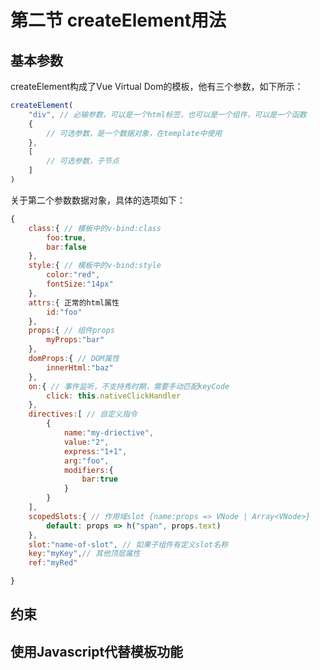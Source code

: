 # 第二节 createElement用法

## 基本参数

createElement构成了Vue Virtual Dom的模板，他有三个参数，如下所示：

```javascript
createElement(
	"div", // 必输参数，可以是一个html标签，也可以是一个组件，可以是一个函数
	{
		// 可选参数，是一个数据对象，在template中使用
	},
	[
		// 可选参数，子节点
	]
)
```

关于第二个参数数据对象，具体的选项如下：
```javascript
{
	class:{ // 模板中的v-bind:class
		foo:true,
		bar:false
	},
	style:{ // 模板中的v-bind:style
		color:"red",
		fontSize:"14px"
	},
	attrs:{ 正常的html属性
		id:"foo"
	},
	props:{ // 组件props
		myProps:"bar"
	},
	domProps:{ // DOM属性
		innerHtml:"baz"
	},
	on:{ // 事件监听，不支持秀时期，需要手动匹配keyCode
		click: this.nativeClickHandler
	},
	directives:[ // 自定义指令
		{
			name:"my-driective",
			value:"2",
			express:"1+1",
			arg:"foo",
			modifiers:{
				bar:true
			}
		}
	],
	scopedSlots:{ // 作用域slot {name:props => VNode | Array<VNode>}
		default: props => h("span", props.text)
	},
	slot:"name-of-slot", // 如果子组件有定义slot名称
	key:"myKey",// 其他顶层属性
	ref:"myRed"

}
```
## 约束
## 使用Javascript代替模板功能